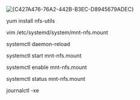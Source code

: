 ![{C427A476-76A2-442B-B3EC-D8945679ADEC}](https://github.com/user-attachments/assets/52e150b5-8f8a-49ff-8add-57983344e492)

yum install nfs-utils

vim /etc/systemd/system/mnt-nfs.mount

systemctl daemon-reload

systemctl start mnt-nfs.mount

systemctl enable mnt-nfs.mount

systemctl status mnt-nfs.mount

journalctl -xe
